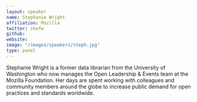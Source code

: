 ```yaml
---
layout: speaker
name: Stephanie Wright
affiliation: Mozilla
twitter: shefw 
github: 
website: 
image: "/images/speakers/steph.jpg"
type: panel
---
```


Stephanie Wright is a former data librarian from the University of Washington who now manages the Open Leadership & Events 
team at the Mozilla Foundation.  Her days are spent working with colleagues and community members around the globe to increase 
public demand for open practices and standards worldwide.
